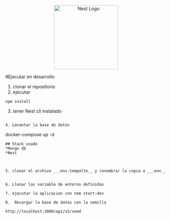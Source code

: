<p align="center">
  <a href="http://nestjs.com/" target="blank"><img src="https://nestjs.com/img/logo-small.svg" width="200" alt="Nest Logo" /></a>
</p>

[circleci-image]: https://img.shields.io/circleci/build/github/nestjs/nest/master?token=abc123def456
[circleci-url]: https://circleci.com/gh/nestjs/nest


#Ejecutar en desarrollo
1. clonar el repositorio
2. ejecutar

``````
npm install 

``````
3. tener Nest cli instalado

``````

4. Levantar la base de datos

``````````
docker-compose up -d


`````
## Stack usado
*Mongo db
*Nest



5. clonar el archivo __.env.tempalte__ y renombrar la copia a __.env__


6. Llenar las variable de entorno definidas 

7. ejecutar la aplicacion con nom start:dev

8.  Recargar la base de datos con la semilla

http://localhost:3000/api/v2/seed
``````


